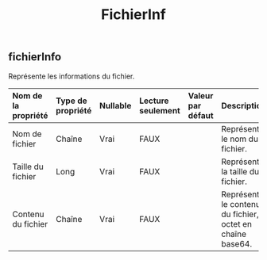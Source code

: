 ﻿---
title: FichierInf
second_title: Aspose.Cells Cloud Documen
type: docs
url: /fr/specification/model/fileinfo/
description: "Aspose.Cells Spécification du modèle cloud : FileInfo. Gérez sans effort Excel et d'autres feuilles de calcul avec des fonctionnalités telles que l'ouverture, la génération, l'édition, le fractionnement, la fusion, la comparaison et la conversion."
kwords: Excel, Office, feuille de calcul, Cloud REST API, FileInfo
weight: 50
---
## **fichierInfo**

 Représente les informations du fichier.

| Nom de la propriété| Type de propriété| Nullable| Lecture seulement| Valeur par défaut| Description|
|:- |:- |:- |:- |:- |:- |
| Nom de fichier| Chaîne| Vrai| FAUX|| Représente le nom du fichier.|
| Taille du fichier| Long| Vrai| FAUX|| Représente la taille du fichier.|
| Contenu du fichier| Chaîne| Vrai| FAUX|| Représente le contenu du fichier, octet en chaîne base64.|

